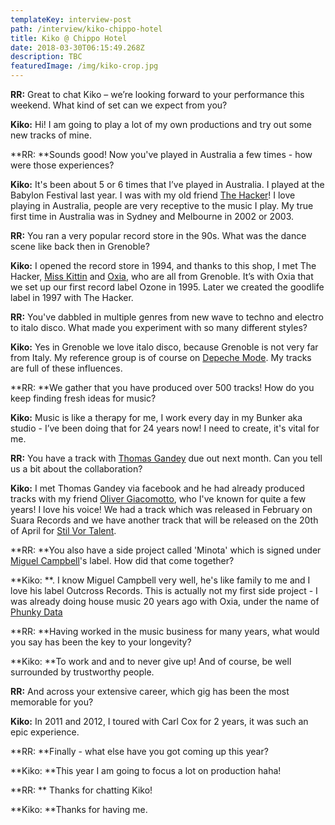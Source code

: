 ```yaml
---
templateKey: interview-post
path: /interview/kiko-chippo-hotel
title: Kiko @ Chippo Hotel
date: 2018-03-30T06:15:49.268Z
description: TBC
featuredImage: /img/kiko-crop.jpg
---
```

**RR:** Great to chat Kiko – we’re looking forward to your performance this weekend. What kind of set can we expect from you?

**Kiko:** Hi! I am going to play a lot of my own productions and try out some new tracks of mine.

**RR: **Sounds good! Now you've played in Australia a few times - how were those experiences?

**Kiko:** It's been about 5 or 6 times that I’ve played in Australia. I played at the Babylon Festival last year. I was with my old friend [The Hacker](https://www.facebook.com/DJTheHacker/)! I love playing in Australia, people are very receptive to the music I play. My true first time in Australia was in Sydney and Melbourne in 2002 or 2003.

**RR:** You ran a very popular record store in the 90s. What was the dance scene like back then in Grenoble? 

**Kiko:** I opened the record store in 1994, and thanks to this shop, I met The Hacker, [Miss Kittin](https://www.facebook.com/misskittin/) and [Oxia](https://www.facebook.com/OXIA.official/), who are all from Grenoble. It’s with Oxia that we set up our first record label Ozone in 1995. Later we created the goodlife label in 1997 with The Hacker. 

**RR:** You've dabbled in multiple genres from new wave to techno and electro to italo disco. What made you experiment with so many different styles?

**Kiko:** Yes in Grenoble we love italo disco, because Grenoble is not very far from Italy. My reference group is of course on [Depeche Mode](https://www.facebook.com/depechemode/). My tracks are full of these influences.

**RR: **We gather that you have produced over 500 tracks! How do you keep finding fresh ideas for music?

**Kiko:** Music is like a therapy for me, I work every day in my Bunker aka studio - I’ve been doing that for 24 years now! I need to create, it's vital for me.

**RR:** You have a track with [Thomas Gandey](https://www.facebook.com/ThomasGandeyOfficial/) due out next month. Can you tell us a bit about the collaboration?

**Kiko:** I met Thomas Gandey via facebook and he had already produced tracks with my friend [Oliver Giacomotto](https://www.facebook.com/oliviergiacomotto/), who I've known for quite a few years! I love his voice! We had a track which was released in February on Suara Records and we have another track that will be released on the 20th of April for [Stil Vor Talent](https://www.facebook.com/stilvortalent/).

**RR: **You also have a side project called 'Minota' which is signed under [Miguel Campbell](https://www.facebook.com/miguelcampbellofficial/)'s label. How did that come together?

**Kiko: **. I know Miguel Campbell very well, he's like family to me and I love his label Outcross Records. This is actually not my first side project - I was already doing house music 20 years ago with Oxia, under the name of [Phunky Data](https://www.facebook.com/phunkydatamusic)

**RR: **Having worked in the music business for many years, what would you say has been the key to your longevity? 

**Kiko: **To work and and to never give up! And of course, be well surrounded by trustworthy people. 

**RR:** And across your extensive career, which gig has been the most memorable for you?

**Kiko:** In 2011 and 2012, I toured with Carl Cox for 2 years, it was such an epic experience.

**RR: **Finally - what else have you got coming up this year?

**Kiko: **This year I am going to focus a lot on production haha!

**RR: ** Thanks for chatting Kiko!

**Kiko: **Thanks for having me.
